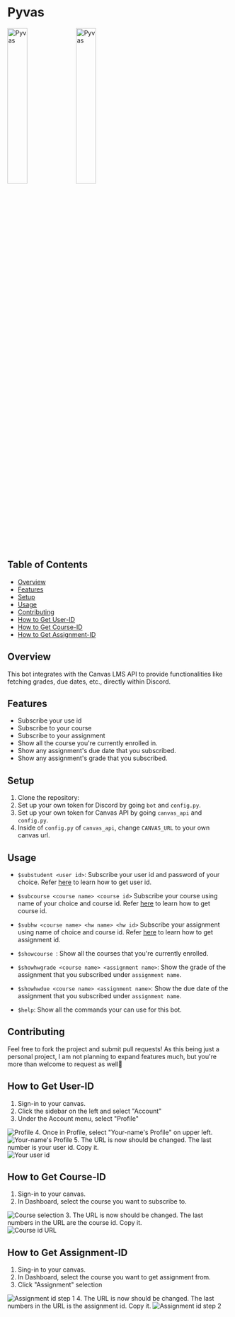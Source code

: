 # Pyvas
<img src="imgs/pyvas.png" alt="Pyvas" style="width: 30%; height: auto;">
<img src="imgs/pyvas_discord.png" alt="Pyvas" style="width: 30%; height: auto;">

## Table of Contents
- [Overview](#overview)
- [Features](#features)
- [Setup](#setup)
- [Usage](#usage)
- [Contributing](#contributing)
- [How to Get User-ID](#user-id)
- [How to Get Course-ID](#course-id)
- [How to Get Assignment-ID](#assignment-id)

## Overview
<a name="overview"></a>
This bot integrates with the Canvas LMS API to provide functionalities like fetching grades, 
due dates, etc., directly within Discord.

## Features
<a name="features"></a>
- Subscribe your use id 
- Subscribe to your course 
- Subscribe to your assignment
- Show all the course you're currently enrolled in.
- Show any assignment's due date that you subscribed. 
- Show any assignment's grade that you subscribed.

## Setup
<a name="setup"></a>
1. Clone the repository:
2. Set up your own token for Discord by going `bot` and `config.py`.
3. Set up your own token for Canvas API by going `canvas_api` and `config.py`.
4. Inside of `config.py` of `canvas_api`, change `CANVAS_URL` to your own canvas url.

## Usage
<a name="usage"></a>
- `$substudent <user id>`: Subscribe your user id and password of your choice. Refer [here](#user-id) to learn how to get user id.


- `$subcourse <course name> <course id>` Subscribe your course using name of your choice and course id. Refer [here](#course-id) to learn how to get course id.


- `$subhw <course name> <hw name> <hw id>` Subscribe  your assignment using name of choice and course id. Refer [here](#assignment-id) to learn how to get assignment id.


- `$showcourse `: Show all the courses that you're currently enrolled.


- `$showhwgrade <course name> <assignment name>`: Show the grade of the assignment that you subscribed under `assignment name`.


- `$showhwdue <course name> <assignment name>`: Show the due date of the assignment that you subscribed under `assignment name`.


- `$help`: Show all the commands your can use for this bot.
## Contributing
<a name="contributing"></a>
Feel free to fork the project and submit pull requests! As this being just a personal project, I am not planning to expand features 
much, but you're more than welcome to request as well💯

## How to Get User-ID
<a name="user-id"></a>
1. Sign-in to your canvas.
2. Click the sidebar on the left and select "Account"
3. Under the Account menu, select "Profile"<br>
<img src="imgs/user_id_step_1.png" alt="Profile">
4. Once in Profile, select "Your-name's Profile" on upper left. <br>
<img src="imgs/user_id_step2.png" alt="Your-name's Profile">
5. The URL is now should be changed. The last number is your user id. Copy it. <br>
<img src="imgs/user_id_step3.png" alt="Your user id">

## How to Get Course-ID
<a name="course-id"></a>
1. Sign-in to your canvas. 
2. In Dashboard, select the course you want to subscribe to. <br>
<img src="imgs/course_id_step1.png" alt="Course selection">
3. The URL is now should be changed. The last numbers in the URL are the course id. Copy it. <br>
<img src="imgs/course_id_step2.png" alt="Course id URL">

## How to Get Assignment-ID
<a name="assignment-id"></a>
1. Sing-in to your canvas.
2. In Dashboard, select the course you want to get assignment from.
3. Click "Assignment" selection<br>
<img src="imgs/assignment_step_1.png" alt="Assignment id step 1">
4. The URL is now should be changed. The last numbers in the URL is the assignment id. Copy it.
<img src="imgs/assignment_id_step2.png" alt="Assignment id step 2">
